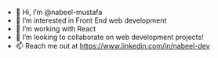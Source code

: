 - 👋 Hi, I’m @nabeel-mustafa
- 👀 I’m interested in Front End web development
- 🌱 I’m working with React
- 💞️ I’m looking to collaborate on web development projects!
- 📫 Reach me out at https://www.linkedin.com/in/nabeel-dev

<!---
nabeel-mustafa-git/nabeel-mustafa-git is a ✨ special ✨ repository because its `README.md` (this file) appears on your GitHub profile.
You can click the Preview link to take a look at your changes.
--->
